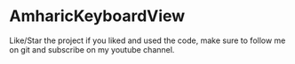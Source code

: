 # AmharicKeyboardView

Like/Star the project if you liked and used the code, make sure to follow me on git and subscribe on my youtube channel.
